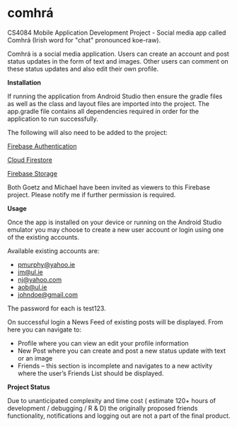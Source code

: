 # comhrá
CS4084 Mobile Application Development Project - Social media app called Comhrá (Irish word for "chat" pronounced koe-raw).

Comhrá is a social media application. Users can create an account and post status updates in the form of text and images. Other users can comment on these status updates and also edit their own profile.

**Installation**

If running the application from Android Studio then ensure the gradle files as well as the class and layout files are imported into the project. The app.gradle file contains all dependencies required in order for the application to run successfully.

The following will also need to be added to the project:

[Firebase Authentication](https://console.firebase.google.com/u/0/project/comhra-35d60/authentication/users)

[Cloud Firestore](https://console.firebase.google.com/u/0/project/comhra-35d60/firestore/data~2Fposts~2F15HCA4Isbhhxci1Xj6G1) 

[Firebase Storage](https://console.firebase.google.com/u/0/project/comhra-35d60/storage/comhra-35d60.appspot.com/files) 

Both Goetz and Michael have been invited as viewers to this Firebase project. Please notify me if further permission is required.

**Usage**

Once the app is installed on your device or running on the Android Studio emulator you may choose to create a new user account or login using one of the existing accounts.

Available existing accounts are:

 - pmurphy@yahoo.ie 
 - jm@ul.ie 
 - nj@yahoo.com 
 - aob@ul.ie 
 - johndoe@gmail.com

The password for each is test123.

On successful login a News Feed of existing posts will be displayed. From here you can navigate to:

 - Profile where you can view an edit your profile information
 - New Post where you can create and post a new status update with text 
   or an image    
 - Friends – this section is incomplete and navigates to a new activity where the user’s Friends List should be displayed.

**Project Status**

Due to unanticipated complexity and time cost ( estimate 120+ hours of development / debugging / R & D) the originally proposed friends functionality, notifications and logging out are not a part of the final product.
